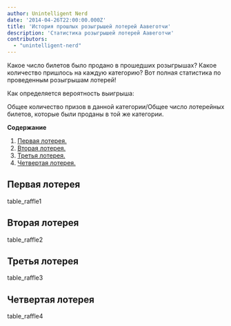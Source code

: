 ```yaml
---
author: Unintelligent Nerd
date: '2014-04-26T22:00:00.000Z'
title: 'История прошлых розыгрышей лотерей Аавеготчи'
description: 'Статистика розыгрышей лотерей Аавеготчи'
contributors:
  - "unintelligent-nerd"
---
```


Какое число билетов было продано в прошедших розыгрышах? Какое количество пришлось на каждую категорию? Вот полная статистика по проведенным розыгрышам лотерей!

Как определяется вероятность выигрыша:

Общее количество призов в данной категории/Общее число лотерейных билетов, которые были проданы в той же категории.

<div class="contentsBox">

**Содержание**

<ol>
<li><a href=#raffle-1>Первая лотерея.</a></li>
<li><a href=#raffle-2>Вторая лотерея.</a></li>
<li><a href=#raffle-3>Третья лотерея.</a></li>
<li><a href=#raffle-4>Четвертая лотерея.</a></li>
</ol>

</div>

## Первая лотерея
table_raffle1

## Вторая лотерея
table_raffle2

## Третья лотерея
table_raffle3

## Четвертая лотерея
table_raffle4